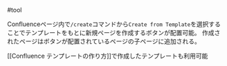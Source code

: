 #tool 

Confluenceページ内で`/create`コマンドから`Create from Template`を選択することでテンプレートをもとに新規ページを作成するボタンが配置可能。
作成されたページはボタンが配置されているページの子ページに追加される。

[[Confluence テンプレートの作り方]]で作成したテンプレートも利用可能